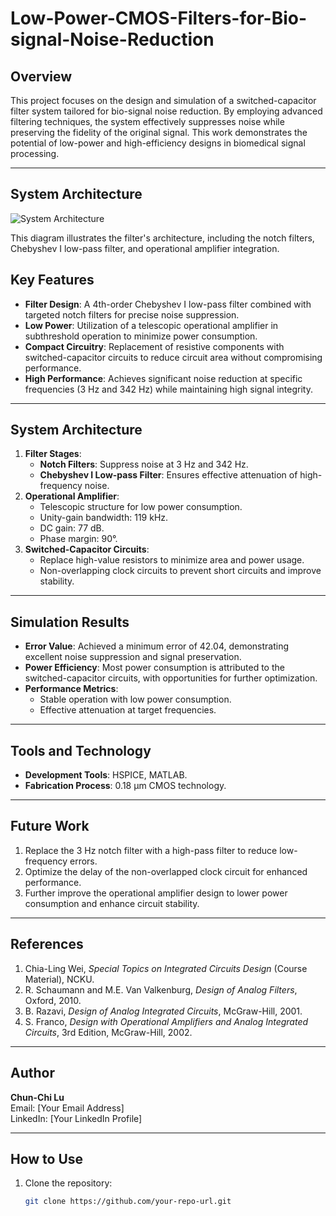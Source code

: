 # Low-Power-CMOS-Filters-for-Bio-signal-Noise-Reduction

## Overview
This project focuses on the design and simulation of a switched-capacitor filter system tailored for bio-signal noise reduction. By employing advanced filtering techniques, the system effectively suppresses noise while preserving the fidelity of the original signal. This work demonstrates the potential of low-power and high-efficiency designs in biomedical signal processing.

---
## System Architecture
![System Architecture](path/to/your/diagram.png)

This diagram illustrates the filter's architecture, including the notch filters, Chebyshev I low-pass filter, and operational amplifier integration.

## Key Features
- **Filter Design**: A 4th-order Chebyshev I low-pass filter combined with targeted notch filters for precise noise suppression.
- **Low Power**: Utilization of a telescopic operational amplifier in subthreshold operation to minimize power consumption.
- **Compact Circuitry**: Replacement of resistive components with switched-capacitor circuits to reduce circuit area without compromising performance.
- **High Performance**: Achieves significant noise reduction at specific frequencies (3 Hz and 342 Hz) while maintaining high signal integrity.

---

## System Architecture
1. **Filter Stages**:
   - **Notch Filters**: Suppress noise at 3 Hz and 342 Hz.
   - **Chebyshev I Low-pass Filter**: Ensures effective attenuation of high-frequency noise.
2. **Operational Amplifier**:
   - Telescopic structure for low power consumption.
   - Unity-gain bandwidth: 119 kHz.
   - DC gain: 77 dB.
   - Phase margin: 90°.
3. **Switched-Capacitor Circuits**:
   - Replace high-value resistors to minimize area and power usage.
   - Non-overlapping clock circuits to prevent short circuits and improve stability.

---

## Simulation Results
- **Error Value**: Achieved a minimum error of 42.04, demonstrating excellent noise suppression and signal preservation.
- **Power Efficiency**: Most power consumption is attributed to the switched-capacitor circuits, with opportunities for further optimization.
- **Performance Metrics**:
  - Stable operation with low power consumption.
  - Effective attenuation at target frequencies.

---

## Tools and Technology
- **Development Tools**: HSPICE, MATLAB.
- **Fabrication Process**: 0.18 μm CMOS technology.

---

## Future Work
1. Replace the 3 Hz notch filter with a high-pass filter to reduce low-frequency errors.
2. Optimize the delay of the non-overlapped clock circuit for enhanced performance.
3. Further improve the operational amplifier design to lower power consumption and enhance circuit stability.

---

## References
1. Chia-Ling Wei, *Special Topics on Integrated Circuits Design* (Course Material), NCKU.
2. R. Schaumann and M.E. Van Valkenburg, *Design of Analog Filters*, Oxford, 2010.
3. B. Razavi, *Design of Analog Integrated Circuits*, McGraw-Hill, 2001.
4. S. Franco, *Design with Operational Amplifiers and Analog Integrated Circuits*, 3rd Edition, McGraw-Hill, 2002.

---

## Author
**Chun-Chi Lu**  
Email: [Your Email Address]  
LinkedIn: [Your LinkedIn Profile]  

---

## How to Use
1. Clone the repository:
   ```bash
   git clone https://github.com/your-repo-url.git
